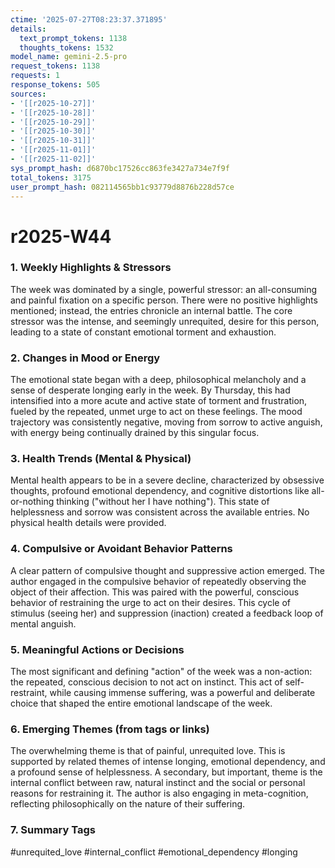 ```yaml
---
ctime: '2025-07-27T08:23:37.371895'
details:
  text_prompt_tokens: 1138
  thoughts_tokens: 1532
model_name: gemini-2.5-pro
request_tokens: 1138
requests: 1
response_tokens: 505
sources:
- '[[r2025-10-27]]'
- '[[r2025-10-28]]'
- '[[r2025-10-29]]'
- '[[r2025-10-30]]'
- '[[r2025-10-31]]'
- '[[r2025-11-01]]'
- '[[r2025-11-02]]'
sys_prompt_hash: d6870bc17526cc863fe3427a734e7f9f
total_tokens: 3175
user_prompt_hash: 082114565bb1c93779d8876b228d57ce
---
```

# r2025-W44

### 1. Weekly Highlights & Stressors
The week was dominated by a single, powerful stressor: an all-consuming and painful fixation on a specific person. There were no positive highlights mentioned; instead, the entries chronicle an internal battle. The core stressor was the intense, and seemingly unrequited, desire for this person, leading to a state of constant emotional torment and exhaustion.

### 2. Changes in Mood or Energy
The emotional state began with a deep, philosophical melancholy and a sense of desperate longing early in the week. By Thursday, this had intensified into a more acute and active state of torment and frustration, fueled by the repeated, unmet urge to act on these feelings. The mood trajectory was consistently negative, moving from sorrow to active anguish, with energy being continually drained by this singular focus.

### 3. Health Trends (Mental & Physical)
Mental health appears to be in a severe decline, characterized by obsessive thoughts, profound emotional dependency, and cognitive distortions like all-or-nothing thinking ("without her I have nothing"). This state of helplessness and sorrow was consistent across the available entries. No physical health details were provided.

### 4. Compulsive or Avoidant Behavior Patterns
A clear pattern of compulsive thought and suppressive action emerged. The author engaged in the compulsive behavior of repeatedly observing the object of their affection. This was paired with the powerful, conscious behavior of restraining the urge to act on their desires. This cycle of stimulus (seeing her) and suppression (inaction) created a feedback loop of mental anguish.

### 5. Meaningful Actions or Decisions
The most significant and defining "action" of the week was a non-action: the repeated, conscious decision to not act on instinct. This act of self-restraint, while causing immense suffering, was a powerful and deliberate choice that shaped the entire emotional landscape of the week.

### 6. Emerging Themes (from tags or links)
The overwhelming theme is that of painful, unrequited love. This is supported by related themes of intense longing, emotional dependency, and a profound sense of helplessness. A secondary, but important, theme is the internal conflict between raw, natural instinct and the social or personal reasons for restraining it. The author is also engaging in meta-cognition, reflecting philosophically on the nature of their suffering.

### 7. Summary Tags
#unrequited_love #internal_conflict #emotional_dependency #longing